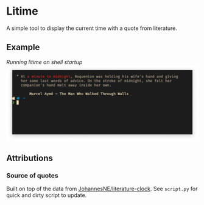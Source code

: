 # Litime

A simple tool to display the current time with a quote from literature.

## Example

_Running litime on shell startup_
![example](example.png)

## Attributions
### Source of quotes
Built on top of the data from
[JohannesNE/literature-clock](https://github.com/JohannesNE/literature-clock).
See `script.py` for quick and dirty script to update.
